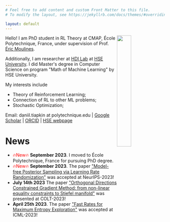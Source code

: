```yaml
---
# Feel free to add content and custom Front Matter to this file.
# To modify the layout, see https://jekyllrb.com/docs/themes/#overriding-theme-defaults

layout: default
---
```

<img style="float: right;" width="30%" src="https://imgur.com/ldeCCKv.png">

Hello! I am PhD student in RL Theory at CMAP, École Polytechnique, France, under supervision of Prof. [Éric Moulines](https://scholar.google.com/citations?user=_XE1LvQAAAAJ).

Additionally, I am researcher at [HDI Lab](https://cs.hse.ru/en/hdilab/) at [HSE University](https://www.hse.ru/en/). I did Master's degree in Computer Science on program "Math of Machine Learning" by HSE University.

My interests include
* Theory of Reinforcement Learning;
* Connection of RL to other ML problems;
* Stochastic Optimization;

Email: daniil.tiapkin at polytechnique.edu | [Google Scholar](https://scholar.google.ru/citations?user=AB23PXQAAAAJ&hl=ru) |  [ORCID](https://orcid.org/0000-0002-8832-7926) | [HSE webpage](https://www.hse.ru/en/staff/dtiapkin)

# News

- <span style="color:red"> &#128293;New&#128293; </span> **September 2023**. I moved to École Polytechnique, France for pursuing PhD degree.
- <span style="color:red"> &#128293;New&#128293; </span>  **September 2023**. The paper ["Model-free Posterior Sampling via Learning Rate Randomization"](http://arxiv.org/abs/2310.18186) was accepted at NeurIPS-2023!
- **July 14th 2023** The paper ["Orthogonal Directions Constrained Gradient Method: from non-linear equality constraints to Stiefel manifold"](https://proceedings.mlr.press/v195/schechtman23a.html) was presented at COLT-2023!
-  **April 25th 2023**. The paper ["Fast Rates for Maximum Entropy Exploration"](https://proceedings.mlr.press/v202/tiapkin23a.html) was accepted at ICML-2023!